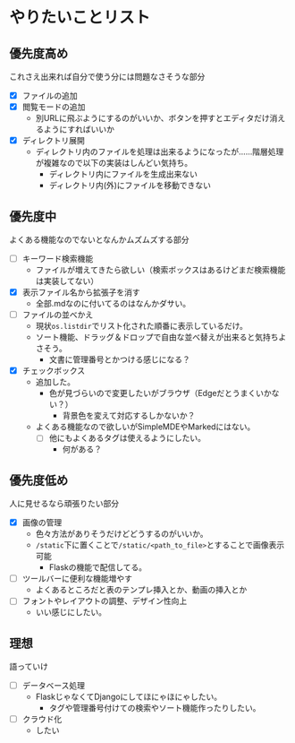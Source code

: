 # やりたいことリスト 
## 優先度高め 
これさえ出来れば自分で使う分には問題なさそうな部分  
- [x] ファイルの追加
- [x] 閲覧モードの追加
	- 別URLに飛ぶようにするのがいいか、ボタンを押すとエディタだけ消えるようにすればいいか
- [x] ディレクトリ展開
	- ディレクトリ内のファイルを処理は出来るようになったが……階層処理が複雑なので以下の実装はしんどい気持ち。
		- ディレクトリ内にファイルを生成出来ない
		- ディレクトリ内(外)にファイルを移動できない

## 優先度中
よくある機能なのでないとなんかムズムズする部分
- [ ] キーワード検索機能
	- ファイルが増えてきたら欲しい（検索ボックスはあるけどまだ検索機能は実装してない）
- [x] 表示ファイル名から拡張子を消す
	- 全部.mdなのに付いてるのはなんかダサい。
- [ ] ファイルの並べかえ
	- 現状`os.listdir`でリスト化された順番に表示しているだけ。
	- ソート機能、ドラッグ＆ドロップで自由な並べ替えが出来ると気持ちよさそう。
		- 文書に管理番号とかつける感じになる？
- [x] チェックボックス
	- 追加した。
		- 色が見づらいので変更したいがブラウザ（Edgeだとうまくいかない？）
			- 背景色を変えて対応するしかないか？
	- よくある機能なので欲しいがSimpleMDEやMarkedにはない。
		- [ ] 他にもよくあるタグは使えるようにしたい。
			- 何がある？

## 優先度低め
人に見せるなら頑張りたい部分
- [x] 画像の管理
	- 色々方法がありそうだけどどうするのがいいか。
	- `/static`下に置くことで`/static/<path_to_file>`とすることで画像表示可能
		- Flaskの機能で配信してる。  
- [ ] ツールバーに便利な機能増やす
	- よくあるところだと表のテンプレ挿入とか、動画の挿入とか
- [ ] フォントやレイアウトの調整、デザイン性向上
	- いい感じにしたい。  

## 理想
語っていけ
- [ ] データベース処理
	- FlaskじゃなくてDjangoにしてほにゃほにゃしたい。
		- タグや管理番号付けての検索やソート機能作ったりしたい。
- [ ] クラウド化
	- したい